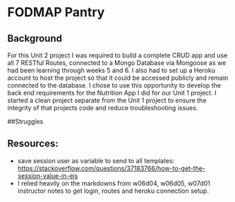 # FODMAP Pantry

## Background
For this Unit 2 project I was required to build a complete CRUD app and use all 7 RESTful Routes, connected to a Mongo Database via Mongoose as we had been learning through weeks 5 and 6. I also had to set up a Heroku account to host the project so that it could be accessed publicly and remain connected to the database. I chose to use this opportunity to develop the back end requirements for the Nutrition App I did for our Unit 1 project. I started a clean project separate from the Unit 1 project to ensure the integrity of that projects code and reduce troubleshooting issues.

##Struggles

## Resources:
- save session user as variable to send to all templates: https://stackoverflow.com/questions/37183766/how-to-get-the-session-value-in-ejs
- I relied heavily on the markdowns from w06d04, w06d05, w07d01 instructor notes to get login, routes and heroku connection setup.
